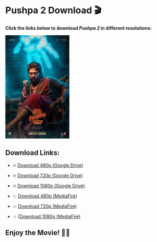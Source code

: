 # Pushpa 2 Download 🎬

**Click the links below to download *Pushpa 2* in different resolutions:**

<img src="MV5BNWU1ZWFhNGQtZDhlZC00ZWFlLTlmNmEtN2VmYmZiN2Y5ZmQ2XkEyXkFqcGc@._V1_FMjpg_UX1000_.jpg" alt="Pushpa 2 Image" width="200">

## Download Links:

- 🔥 [Download 480p (Google Drive)](your-gdrive-link-480p)
- 🔥 [Download 720p (Google Drive)](your-gdrive-link-720p)
- 🔥 [Download 1080p (Google Drive)](your-gdrive-link-1080p)

- 💥 [Download 480p (MediaFire)](your-mediafire-link-480p)
- 💥 [Download 720p (MediaFire)](your-mediafire-link-720p)
- 💥 [[Download 1080p (MediaFire)](https://www.mediafire.com/file/9etf9tq701tkubp/Pushpa+2+-+The+Rule+(2024)+(Hindi+ORG.+AAC2.0-192Kbps+++Tamil)+Dual+Audio+UnCut+South+Movie+HDRip+1080p+WEB-DL.mkv/file)

## Enjoy the Movie! 🍿🎉
